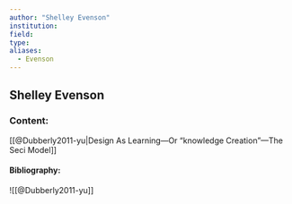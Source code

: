 ```yaml
---
author: "Shelley Evenson"
institution:
field:
type:
aliases:
  - Evenson
---
```


## Shelley Evenson

### Content:
[[@Dubberly2011-yu|Design As Learning—Or “knowledge Creation”—The Seci Model]]

#### Bibliography:

![[@Dubberly2011-yu]]